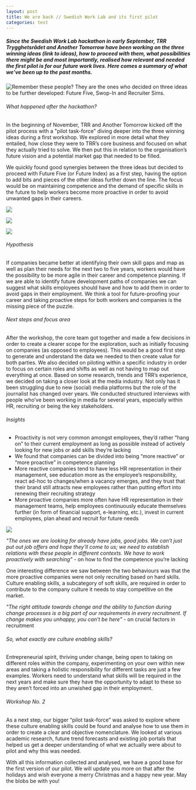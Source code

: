 ```yaml
---
layout: post
title: We are back // Swedish Work Lab and its first pilot
categories: test
---
```

<h5> Since the Swedish Work Lab hackathon in early September, TRR Trygghetsrådet and Another Tomorrow have been working on the three winning ideas (link to ideas), how to proceed with them, what possibilities there might be and most importantly, realised how relevant and needed the first pilot is for our future work lives. Here comes a summary of what we’ve been up to the past months. </h5>

![](/assets/media/uploads/anothertomorrow_swedishworklab_162.jpg "Remember these people? They are the ones who decided on three ideas to be further developed: Future Five, Swop-In and Recruiter Sims.")

<h6> What happened after the hackathon? </h6>
In the beginning of November, TRR and Another Tomorrow kicked off the pilot process with a "pilot task-force" diving deeper into the three winning ideas during a first workshop. We explored in more detail what they entailed, how close they were to TRR’s core business and focused on what they actually tried to solve. We then put this in relation to the organisation’s future vision and a potential market gap that needed to be filled.

We quickly found good synergies between the three ideas but decided to proceed with Future Five (or Future Index) as a first step, having the option to add bits and pieces of the other ideas further down the line. The focus would be on maintaining competence and the demand of specific skills in the future to help workers become more proactive in order to avoid unwanted gaps in their careers.

![](/assets/media/uploads/img_0894.jpg)

![](/assets/media/uploads/img_0896.jpg)

![](/assets/media/uploads/img_0890-1-.jpg)

<h6> Hypothesis </h6>
If companies became better at identifying their own skill gaps and map as well as plan their needs for the next two to five years, workers would have the possibility to be more agile in their career and competence planning. If we are able to identify future development paths of companies we can suggest what skills employees should have and how to add them in order to avoid gaps in their employment. We think a tool for future-proofing your career and taking proactive steps for both workers and companies is the missing piece of the puzzle. 

<h6> Next steps and focus area </h6>
After the workshop, the core team got together and made a few decisions in order to create a clearer scope for the exploration, such as initially focusing on companies (as opposed to employees). This would be a good first step to generate and understand the data we needed to then create value for both parties. We also decided on piloting within a specific industry in order to focus on certain roles and shifts as well as not having to map out everything at once. Based on some research, trends and TRR’s experience, we decided on taking a closer look at the media industry. Not only has it been struggling due to new (social) media platforms but the role of the journalist has changed over years. We conducted structured interviews with people who’ve been working in media for several years, especially within HR, recruiting or being the key stakeholders.

<h6> Insights </h6>

* Proactivity is not very common amongst employees, they’d rather “hang on” to their current employment as long as possible instead of actively looking for new jobs or add skills they’re lacking 
* We found that companies can be divided into being “more reactive” or “more proactive” in competence planning 
* More reactive companies tend to have less HR representation in their management, see education more as the employee’s responsibility, react ad-hoc to changes/when a vacancy emerges, and they trust that their brand still attracts new employees rather than putting effort into renewing their recruiting strategy 
* More proactive companies more often have HR representation in their management teams, help employees continuously educate themselves further (in form of financial support, e-learning, etc.), invest in current employees, plan ahead and recruit for future needs 

![](/assets/media/uploads/img_1076.jpg)

*"The ones we are looking for already have jobs, good jobs. We can’t just put out job offers and hope they’ll come to us; we need to establish relations with these people in different contexts. We have to work proactively with searching"* - on how to find the competence you’re lacking

One interesting difference we saw between the two behaviours was that the more proactive companies were not only recruiting based on hard skills. Culture enabling skills, a subcategory of soft skills, are required in order to contribute to the company culture it needs to stay competitive on the market.

*"The right attitude towards change and the ability to function during change processes is a big part of our requirements in every recruitment. If change makes you unhappy, you can’t be here"* - on crucial factors in recruitment

<h6> So, what exactly are culture enabling skills? </h6> Entrepreneurial spirit, thriving under change, being open to taking on different roles within the company, experimenting on your own within new areas and taking a holistic responsibility for different tasks are just a few examples. Workers need to understand what skills will be required in the next years and make sure they have the opportunity to adapt to these so they aren’t forced into an unwished gap in their employment. 

<h6> Workshop No. 2 </h6> 
As a next step, our bigger “pilot task-force” was asked to explore where these culture enabling skills could be found and analyse how to use them in order to create a clear and objective nomenclature. We looked at various academic research, future trend forecasts and existing job portals that helped us get a deeper understanding of what we actually were about to pilot and why this was needed. 

With all this information collected and analysed, we have a good base for the first version of our pilot. We will update you more on that after the holidays and wish everyone a merry Christmas and a happy new year. May the blobs be with you!
